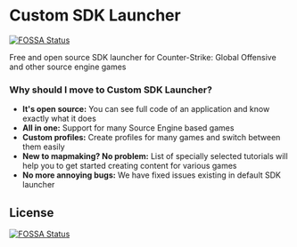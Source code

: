 # Custom SDK Launcher
[![FOSSA Status](https://app.fossa.io/api/projects/git%2Bgithub.com%2FRadCraftplay%2FCustom-CSGO-SDK-Launcher.svg?type=shield)](https://app.fossa.io/projects/git%2Bgithub.com%2FRadCraftplay%2FCustom-CSGO-SDK-Launcher?ref=badge_shield)


Free and open source SDK launcher for Counter-Strike: Global Offensive and other source engine games

### Why should I move to Custom SDK Launcher?

- **It's open source:** You can see full code of an application and know exactly what it does
- **All in one:** Support for many Source Engine based games
- **Custom profiles:** Create profiles for many games and switch between them easily
- **New to mapmaking? No problem:** List of specially selected tutorials will help you to get started creating content for various games
- **No more annoying bugs:** We have fixed issues existing in default SDK launcher


## License
[![FOSSA Status](https://app.fossa.io/api/projects/git%2Bgithub.com%2FRadCraftplay%2FCustom-CSGO-SDK-Launcher.svg?type=large)](https://app.fossa.io/projects/git%2Bgithub.com%2FRadCraftplay%2FCustom-CSGO-SDK-Launcher?ref=badge_large)